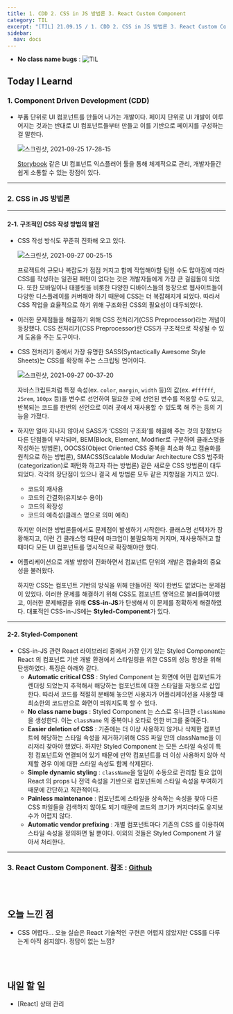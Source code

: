 ```yaml
---
title: 1. CDD 2. CSS in JS 방법론 3. React Custom Component
category: TIL
excerpt: "[TIL] 21.09.15 / 1. CDD 2. CSS in JS 방법론 3. React Custom Component"
sidebar:
  nav: docs
---
```


- **No class name bugs** : ![TIL](https://user-images.githubusercontent.com/83164003/127775612-7464075f-89e7-478e-82ee-dc1c2710a125.jpeg)
## Today I Learnd
### 1. Component Driven Development (CDD)
- 부품 단위로 UI 컴포넌트를 만들어 나가는 개발이다.  페이지 단위로 UI 개발이 이루어지는 것과는 반대로 UI 컴포넌트들부터 만들고 이를 기반으로 페이지를 구성하는걸 말한다.

  ![스크린샷, 2021-09-25 17-28-15](https://user-images.githubusercontent.com/83164003/134765002-85187ace-81db-4807-837e-d171c8a4efe3.png)

  <a href="https://storybook.js.org/" target="_blank">Storybook</a> 같은 UI 컴포넌트 익스플러어 툴을 통해 체계적으로 관리, 개발자들간 쉽게 소통할 수 있는 장점이 있다.
	
---
### 2. CSS in JS 방법론
---
#### 2-1. 구조적인 CSS 작성 방법의 발전
- CSS 작성 방식도 꾸준히 진화해 오고 있다.

  ![스크린샷, 2021-09-27 00-25-15](https://user-images.githubusercontent.com/83164003/134814144-584fee4d-e69e-4391-97ff-a71850f8a3ce.png)

  프로젝트의 규모나 복잡도가 점점 커지고 함께 작업해야할 팀원 수도 많아짐에 따라 CSS를 작성하는 일관된 패턴이 없다는 것은 개발자들에게 가장 큰 걸림돌이 되었다. 또한 모바일이나 태블릿을 비롯한 다양한 디바이스들의 등장으로 웹사이트들이 다양한 디스플레이를 커버해야 하기 때문에 CSS는 더 복잡해지게 되었다. 따라서 CSS 작업을 효율적으로 하기 위해 구조화된 CSS의 필요성이 대두되었다.

- 이러한 문제점들을 해결하기 위해 CSS 전처리기(CSS Preprocessor)라는 개념이 등장했다. CSS 전처리기(CSS Preprocessor)란 CSS가 구조적으로 작성될 수 있게 도움을 주는 도구이다.
- CSS 전처리기 중에서 가장 유명한 SASS(Syntactically Awesome Style Sheets)는 CSS를 확장해 주는 스크립팅 언어이다. 

  ![스크린샷, 2021-09-27 00-37-20](https://user-images.githubusercontent.com/83164003/134814581-960d8e3e-57c0-488b-8dd4-9294278560c1.png)

  자바스크립트처럼 특정 속성(ex. `color`, `margin`, `width` 등)의 값(ex. `#ffffff`, `25rem`, `100px` 등)을 변수로 선언하여 필요한 곳에 선언된 변수를 적용할 수도 있고, 반복되는 코드를 한번의 선언으로 여러 곳에서 재사용할 수 있도록 해 주는 등의 기능을 가졌다.
	
- 하지만 얼마 지나지 않아서 SASS가 ‘CSS의 구조화’를 해결해 주는 것의 장점보다 다른 단점들이 부각되며, BEM(Block, Element, Modifier로 구분하여 클래스명을 작성하는 방법론), OOCSS(Object Oriented CSS 중복을 최소화 하고 캡슐화를 원칙으로 하는 방법론), SMACSS(Scalable Modular Architecture CSS 범주화(categorization)로 패턴화 하고자 하는 방법론) 같은 새로운 CSS 방법론이 대두되었다. 각각의 장단점이 있으나 결국 세 방법론 모두 같은 지향점을 가지고 있다.
  - 코드의 재사용
  - 코드의 간결화(유지보수 용이)
  - 코드의 확장성
  - 코드의 예측성(클래스 명으로 의미 예측)

  하지만 이러한 방법론들에서도 문제점이 발생하기 시작한다. 클래스명 선택자가 장황해지고, 이런 긴 클래스명 때문에 마크업이 불필요하게 커지며, 재사용하려고 할 때마다 모든 UI 컴포넌트를 명시적으로 확장해야만 했다.

- 어플리케이션으로 개발 방향이 진화하면서 컴포넌트 단위의 개발은 캡슐화의 중요성을 불러왔다. 

  하지만 CSS는 컴포넌트 기반의 방식을 위해 만들어진 적이 한번도 없었다는 문제점이 있었다. 이러한 문제를 해결하기 위해 CSS도 컴포넌트 영역으로 불러들여야했고, 이러한 문제해결을 위해 **CSS-in-JS**가 탄생해서 이 문제를 정확하게 해결하였다. 대표적인 CSS-in-JS에는 **Styled-Component**가 있다.

---
#### 2-2. Styled-Component
- CSS-in-JS 관련 React 라이브러리 중에서 가장 인기 있는 Styled Component는 React 의 컴포넌트 기반 개발 환경에서 스타일링을 위한 CSS의 성능 향상을 위해 탄생하였다. 특징은 아래와 같다.
  - **Automatic critical CSS** : Styled Component 는 화면에 어떤 컴포넌트가 렌더링 되었는지 추적해서 해당하는 컴포넌트에 대한 스타일을 자동으로 삽입한다. 따라서 코드를 적절히 분배해 놓으면 사용자가 어플리케이션을 사용할 때 최소한의 코드만으로 화면이 띄워지도록 할 수 있다.
  -  **No class name bugs** : Styled Component 는 스스로 유니크한 `className` 을 생성한다. 이는 `className` 의 중복이나 오타로 인한 버그를 줄여준다.
	- **Easier deletion of CSS** : 기존에는 더 이상 사용하지 않거나 삭제한 컴포넌트에 해당하는 스타일 속성을 제거하기위해 CSS 파일 안의 className을 이리저리 찾아야 했었다. 하지만 Styled Component 는 모든 스타일 속성이 특정 컴포넌트와 연결되어 있기 때문에 만약 컴포넌트를 더 이상 사용하지 않아 삭제할 경우 이에 대한 스타일 속성도 함께 삭제된다.
	- **Simple dynamic styling** : `className`을 일일이 수동으로 관리할 필요 없이 React 의 props 나 전역 속성을 기반으로 컴포넌트에 스타일 속성을 부여하기 때문에 간단하고 직관적이다.
	- **Painless maintenance** : 컴포넌트에 스타일을 상속하는 속성을 찾아 다른 CSS 파일들을 검색하지 않아도 되기 때문에 코드의 크기가 커지더라도 유지보수가 어렵지 않다.
  - **Automatic vendor prefixing** : 개별 컴포넌트마다 기존의 CSS 를 이용하여 스타일 속성을 정의하면 될 뿐이다. 이외의 것들은 Styled Component 가 알아서 처리한다.


---
### 3. React Custom Component. 참조 : <a href="https://github.com/JH8459/im-sprint-react-custom-component" target="_blank">Github</a>

<br>
<br>

## 오늘 느낀 점
- CSS 어렵다...  오늘 실습은 React 기술적인 구현은 어렵지 않았지만 CSS를 다루는게 아직 쉽지않다. 정답이 없는 느낌?
	
<br>
<br>

## 내일 할 일
- [React] 상태 관리
